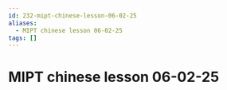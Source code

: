 ```yaml
---
id: 232-mipt-chinese-lesson-06-02-25
aliases:
  - MIPT chinese lesson 06-02-25
tags: []
---
```


# MIPT chinese lesson 06-02-25

